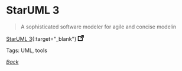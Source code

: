 # StarUML 3

> A sophisticated software modeler for agile and concise modelin

[StarUML 3](http://staruml.io/){:target="_blank"} ![external redirect](../../img/ext-redir.png)

Tags: UML, tools

[_Back_](../)
